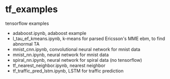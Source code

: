 # tf_examples
tensorflow examples

* adaboost.ipynb, adaboost example
* l_tau_ef_kmeans.ipynb, k-means for parsed Ericsson's MME ebm, to find abnormal TA
* mnist_cnn.ipynb, convolutional neural network for mnist data
* mnist_nn.ipynb, neural network for mnist data
* spiral_nn.ipynb, neural network for spiral data (no tensorflow)
* tf_nearest_neighbor.ipynb, nearest neighbor 
* tf_traffic_pred_lstm.ipynb, LSTM for traffic prediction

